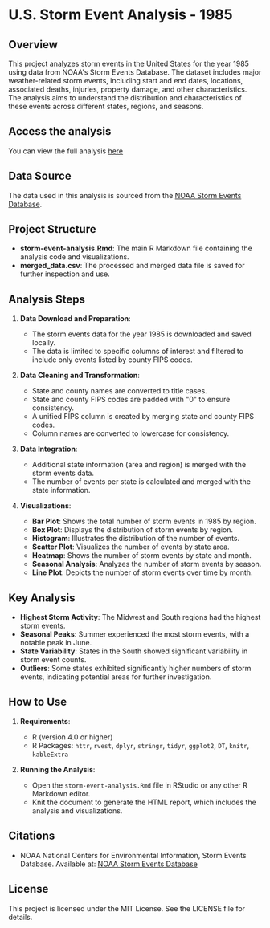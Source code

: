 # U.S. Storm Event Analysis - 1985

## Overview

This project analyzes storm events in the United States for the year 1985 using data from NOAA's Storm Events Database. The dataset includes major weather-related storm events, including start and end dates, locations, associated deaths, injuries, property damage, and other characteristics. The analysis aims to understand the distribution and characteristics of these events across different states, regions, and seasons.

## Access the analysis
You can view the full analysis [here](https://anbazhaganjr.github.io/ana-515-week-vi/storm-event-analysis.html)

## Data Source

The data used in this analysis is sourced from the [NOAA Storm Events Database](https://www1.ncdc.noaa.gov/pub/data/swdi/stormevents/csvfiles/).

## Project Structure

- **storm-event-analysis.Rmd**: The main R Markdown file containing the analysis code and visualizations.
- **merged_data.csv**: The processed and merged data file is saved for further inspection and use.

## Analysis Steps

1. **Data Download and Preparation**:

   - The storm events data for the year 1985 is downloaded and saved locally.
   - The data is limited to specific columns of interest and filtered to include only events listed by county FIPS codes.

2. **Data Cleaning and Transformation**:

   - State and county names are converted to title cases.
   - State and county FIPS codes are padded with "0" to ensure consistency.
   - A unified FIPS column is created by merging state and county FIPS codes.
   - Column names are converted to lowercase for consistency.

3. **Data Integration**:

   - Additional state information (area and region) is merged with the storm events data.
   - The number of events per state is calculated and merged with the state information.

4. **Visualizations**:
   - **Bar Plot**: Shows the total number of storm events in 1985 by region.
   - **Box Plot**: Displays the distribution of storm events by region.
   - **Histogram**: Illustrates the distribution of the number of events.
   - **Scatter Plot**: Visualizes the number of events by state area.
   - **Heatmap**: Shows the number of storm events by state and month.
   - **Seasonal Analysis**: Analyzes the number of storm events by season.
   - **Line Plot**: Depicts the number of storm events over time by month.

## Key Analysis

- **Highest Storm Activity**: The Midwest and South regions had the highest storm events.
- **Seasonal Peaks**: Summer experienced the most storm events, with a notable peak in June.
- **State Variability**: States in the South showed significant variability in storm event counts.
- **Outliers**: Some states exhibited significantly higher numbers of storm events, indicating potential areas for further investigation.

## How to Use

1. **Requirements**:

   - R (version 4.0 or higher)
   - R Packages: `httr`, `rvest`, `dplyr`, `stringr`, `tidyr`, `ggplot2`, `DT`, `knitr`, `kableExtra`

2. **Running the Analysis**:
   - Open the `storm-event-analysis.Rmd` file in RStudio or any other R Markdown editor.
   - Knit the document to generate the HTML report, which includes the analysis and visualizations.

## Citations

- NOAA National Centers for Environmental Information, Storm Events Database. Available at: [NOAA Storm Events Database](https://www1.ncdc.noaa.gov/pub/data/swdi/stormevents/csvfiles/)

## License

This project is licensed under the MIT License. See the LICENSE file for details.
